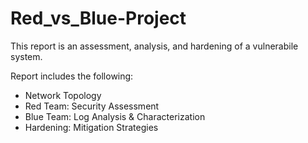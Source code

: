 # Red_vs_Blue-Project

This report is an assessment, analysis, and hardening of a vulnerabile system.

Report includes the following:
* Network Topology
* Red Team: Security Assessment
* Blue Team: Log Analysis & Characterization
* Hardening: Mitigation Strategies


